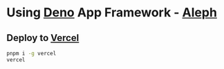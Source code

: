 # Using [Deno](https://deno.land/manual) App Framework - [Aleph](https://alephjs.org/)

## Deploy to [Vercel](https://vercel.com/)

```sh
pnpm i -g vercel
vercel
```
